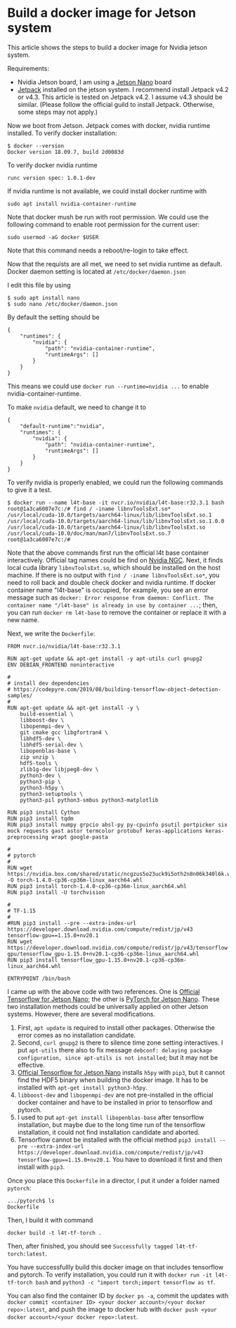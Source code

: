 # Build a docker image for Jetson system

This article shows the steps to build a docker image for Nvidia jetson system.

Requirements:
- Nvidia Jetson board, I am using a [Jetson Nano](https://developer.nvidia.com/buy-jetson?product=jetson_nano&location=US) board
- [Jetpack](https://developer.nvidia.com/embedded/jetpack) installed on the jetson system. I recommend install Jetpack v4.2 or v4.3. This article is tested on Jetpack v4.2. I assume v4.3 should be similar. (Please follow the official guild to install Jetpack. Otherwise, some steps may not apply.)

Now we boot from Jetson. Jetpack comes with docker, nvidia runtime installed. To verify docker installation:
```
$ docker --version
Docker version 18.09.7, build 2d0083d
```

To verify docker nvidia runtime

```$ nvidia-container-runtime --version
runc version spec: 1.0.1-dev
```

If nvidia runtime is not available, we could install docker runtime with

```
sudo apt install nvidia-container-runtime
```
Note that docker mush be run with root permission.
We could use the following command to enable root permission for the current user:
```
sudo usermod -aG docker $USER
```
Note that this command needs a reboot/re-login to take effect.

Now that the requists are all met, we need to set nvidia runtime as default.
Docker daemon setting is located at ```/etc/docker/daemon.json```

I edit this file by using 
```
$ sudo apt install nano
$ sudo nano /etc/docker/daemon.json
```

By default the setting should be

```
{
    "runtimes": {
        "nvidia": {
            "path": "nvidia-container-runtime",
            "runtimeArgs": []
        }
    }
}
```
This means we could use ```docker run --runtime=nvidia ...``` to enable nvidia-container-runtime.

To make ```nvidia``` default, we need to change it to

```
{
    "default-runtime":"nvidia",
    "runtimes": {
        "nvidia": {
            "path": "nvidia-container-runtime",
            "runtimeArgs": []
        }
    }
}
```

To verify nvidia is properly enabled, we could run the following commands to give it a test.

```
$ docker run --name l4t-base -it nvcr.io/nvidia/l4t-base:r32.3.1 bash
root@1a3ca6007e7c:/# find / -iname libnvToolsExt.so*
/usr/local/cuda-10.0/targets/aarch64-linux/lib/libnvToolsExt.so.1
/usr/local/cuda-10.0/targets/aarch64-linux/lib/libnvToolsExt.so.1.0.0
/usr/local/cuda-10.0/targets/aarch64-linux/lib/libnvToolsExt.so
/usr/local/cuda-10.0/doc/man/man7/libnvToolsExt.so.7
root@1a3ca6007e7c:/#
```

Note that the above commands first run the official l4t base container interactively. Official tag names could be find on [Nvidia NGC](https://ngc.nvidia.com/catalog/containers/nvidia:l4t-base).
Next, it finds local cuda library ```libnvToolsExt.so```, which should be installed on the host machine. If there is no output with ```find / -iname libnvToolsExt.so*```, you need to roll back and double check docker and nvidia runtime. If docker container name "l4t-base" is occupied, for example, you see an error message such as ```docker: Error response from daemon: Conflict. The container name "/l4t-base" is already in use by container ...```; then, you can run ```docker rm l4t-base``` to remove the container or replace it with a new name.

Next, we write the ```Dockerfile```:
```
FROM nvcr.io/nvidia/l4t-base:r32.3.1

RUN apt-get update && apt-get install -y apt-utils curl gnupg2
ENV DEBIAN_FRONTEND noninteractive

#
# install dev dependencies
# https://codepyre.com/2019/08/building-tensorflow-object-detection-samples/
#
RUN apt-get update && apt-get install -y \
    build-essential \
    libboost-dev \
    libopenmpi-dev \
    git cmake gcc libgfortran4 \
    libhdf5-dev \
    libhdf5-serial-dev \
    libopenblas-base \
    zip unzip \
    hdf5-tools \
    zlib1g-dev libjpeg8-dev \
    python3-dev \
    python3-pip \
    python3-h5py \
    python3-setuptools \
    python3-pil python3-smbus python3-matplotlib

RUN pip3 install Cython
RUN pip3 install tqdm
RUN pip3 install numpy grpcio absl-py py-cpuinfo psutil portpicker six mock requests gast astor termcolor protobuf keras-applications keras-preprocessing wrapt google-pasta

#
# pytorch
#
RUN wget https://nvidia.box.com/shared/static/ncgzus5o23uck9i5oth2n8n06k340l6k.whl -O torch-1.4.0-cp36-cp36m-linux_aarch64.whl
RUN pip3 install torch-1.4.0-cp36-cp36m-linux_aarch64.whl
RUN pip3 install -U torchvision

#
# TF-1.15
#
#RUN pip3 install --pre --extra-index-url https://developer.download.nvidia.com/compute/redist/jp/v43 tensorflow-gpu==1.15.0+nv20.1
RUN wget https://developer.download.nvidia.com/compute/redist/jp/v43/tensorflow-gpu/tensorflow_gpu-1.15.0+nv20.1-cp36-cp36m-linux_aarch64.whl
RUN pip3 install tensorflow_gpu-1.15.0+nv20.1-cp36-cp36m-linux_aarch64.whl

ENTRYPOINT /bin/bash
```

I came up with the above code with two references. One is [Official Tensorflow for Jetson Nano](https://devtalk.nvidia.com/default/topic/1048776/jetson-nano/official-tensorflow-for-jetson-nano-/); the other is [PyTorch for Jetson Nano](https://devtalk.nvidia.com/default/topic/1049071/jetson-nano/pytorch-for-jetson-nano-version-1-4-0-now-available/). These two installation methods could be universally applied on other Jetson systems. However, there are several modifications.
1. First, ```apt update``` is required to install other packages. Otherwise the error comes as no installation candidate.
2. Second, ```curl gnupg2``` is there to silence time zone setting interactives. I put ```apt-utils``` there also to fix message ```debconf: delaying package configuration, since apt-utils is not installed```; but it may not be effective.
3. [Official Tensorflow for Jetson Nano](https://devtalk.nvidia.com/default/topic/1048776/jetson-nano/official-tensorflow-for-jetson-nano-/) installs ```h5py``` with ```pip3```, but it cannot find the HDF5 binary when building the docker image. It has to be installed with ```apt-get install python3-h5py```.
4. ```libboost-dev``` and ```libopenmpi-dev``` are not pre-installed in the official docker container and have to be installed in prior to tensorflow and pytorch.
5. I used to put ```apt-get install libopenblas-base``` after tensorflow installation, but maybe due to the long time run of the tensorflow installation, it could not find installation candidate and aborted.
6. Tensorflow cannot be installed with the official method ```pip3 install --pre --extra-index-url https://developer.download.nvidia.com/compute/redist/jp/v43 tensorflow-gpu==1.15.0+nv20.1```. You have to download it first and then install with ```pip3```.

Once you place this ```Dockerfile``` in a director, I put it under a folder named ```pytorch```:
```
.../pytorch$ ls
Dockerfile
```
Then, I build it with command
```
docker build -t l4t-tf-torch .
```

Then, after finished, you should see ```Successfully tagged l4t-tf-torch:latest```.

You have successfullly build this docker image on that includes tensorflow and pytorch.
To verify installation, you could run it with ```docker run -it l4t-tf-torch bash``` and ```python3 -c "import torch;import tensorflow as tf```.

You can also find the container ID by ```docker ps -a```, commit the updates with ```docker commit <container ID> <your docker account>/<your docker repo>:latest```, and push the image to docker hub with ```docker push <your docker account>/<your docker repo>:latest```.
